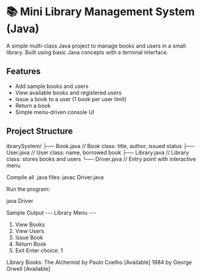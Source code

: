 # 📚 Mini Library Management System (Java)

A simple multi-class Java project to manage books and users in a small library. Built using basic Java concepts with a terminal interface.

##  Features

- Add sample books and users
- View available books and registered users
- Issue a book to a user (1 book per user limit)
- Return a book
- Simple menu-driven console UI

##  Project Structure
ibrarySystem/
├── Book.java // Book class: title, author, issued status
├── User.java // User class: name, borrowed book
├── Library.java // Library class: stores books and users
└── Driver.java // Entry point with interactive menu

Compile all .java files:
javac Driver.java


Run the program:

java Driver


 Sample Output
--- Library Menu ---
1. View Books
2. View Users
3. Issue Book
4. Return Book
0. Exit
Enter choice: 1

Library Books:
The Alchemist by Paulo Coelho [Available]
1984 by George Orwell [Available]